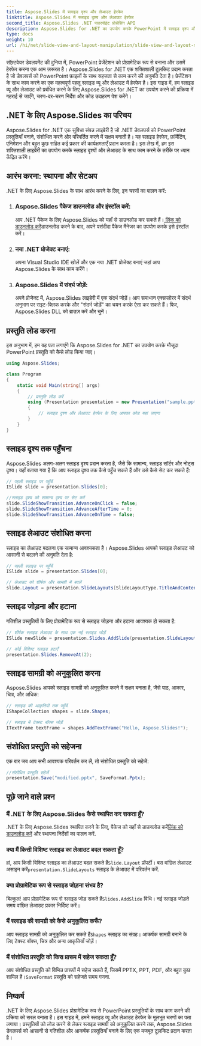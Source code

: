 ```yaml
---
title: Aspose.Slides में स्लाइड दृश्य और लेआउट हेरफेर
linktitle: Aspose.Slides में स्लाइड दृश्य और लेआउट हेरफेर
second_title: Aspose.Slides .NET पावरपॉइंट प्रोसेसिंग API
description: Aspose.Slides for .NET का उपयोग करके PowerPoint में स्लाइड दृश्य और लेआउट में बदलाव करना सीखें। कोड उदाहरणों के साथ चरण-दर-चरण मार्गदर्शिका।
type: docs
weight: 10
url: /hi/net/slide-view-and-layout-manipulation/slide-view-and-layout-manipulation/
---
```


सॉफ़्टवेयर डेवलपमेंट की दुनिया में, PowerPoint प्रेजेंटेशन को प्रोग्रामेटिक रूप से बनाना और उसमें हेरफेर करना एक आम ज़रूरत है। Aspose.Slides for .NET एक शक्तिशाली टूलकिट प्रदान करता है जो डेवलपर्स को PowerPoint फ़ाइलों के साथ सहजता से काम करने की अनुमति देता है। प्रेजेंटेशन के साथ काम करने का एक महत्वपूर्ण पहलू स्लाइड व्यू और लेआउट में हेरफेर है। इस गाइड में, हम स्लाइड व्यू और लेआउट को प्रबंधित करने के लिए Aspose.Slides for .NET का उपयोग करने की प्रक्रिया में गहराई से जाएँगे, चरण-दर-चरण निर्देश और कोड उदाहरण पेश करेंगे।


## .NET के लिए Aspose.Slides का परिचय

Aspose.Slides for .NET एक सुविधा संपन्न लाइब्रेरी है जो .NET डेवलपर्स को PowerPoint प्रस्तुतियाँ बनाने, संशोधित करने और परिवर्तित करने में सक्षम बनाती है। यह स्लाइड हेरफेर, फ़ॉर्मेटिंग, एनिमेशन और बहुत कुछ सहित कई प्रकार की कार्यक्षमताएँ प्रदान करता है। इस लेख में, हम इस शक्तिशाली लाइब्रेरी का उपयोग करके स्लाइड दृश्यों और लेआउट के साथ काम करने के तरीके पर ध्यान केंद्रित करेंगे।

## आरंभ करना: स्थापना और सेटअप

.NET के लिए Aspose.Slides के साथ आरंभ करने के लिए, इन चरणों का पालन करें:

1. ### Aspose.Slides पैकेज डाउनलोड और इंस्टॉल करें:
    आप .NET पैकेज के लिए Aspose.Slides को यहाँ से डाउनलोड कर सकते हैं।[ लिंक को डाउनलोड करें](https://releases.aspose.com/slides/net/)डाउनलोड करने के बाद, अपने पसंदीदा पैकेज मैनेजर का उपयोग करके इसे इंस्टॉल करें।

2. ### नया .NET प्रोजेक्ट बनाएं:
   अपना Visual Studio IDE खोलें और एक नया .NET प्रोजेक्ट बनाएं जहां आप Aspose.Slides के साथ काम करेंगे।

3. ### Aspose.Slides में संदर्भ जोड़ें:
   अपने प्रोजेक्ट में, Aspose.Slides लाइब्रेरी में एक संदर्भ जोड़ें। आप समाधान एक्सप्लोरर में संदर्भ अनुभाग पर राइट-क्लिक करके और "संदर्भ जोड़ें" का चयन करके ऐसा कर सकते हैं। फिर, Aspose.Slides DLL को ब्राउज़ करें और चुनें।

## प्रस्तुति लोड करना

इस अनुभाग में, हम यह पता लगाएंगे कि Aspose.Slides for .NET का उपयोग करके मौजूदा PowerPoint प्रस्तुति को कैसे लोड किया जाए।

```csharp
using Aspose.Slides;

class Program
{
    static void Main(string[] args)
    {
        // प्रस्तुति लोड करें
        using (Presentation presentation = new Presentation("sample.pptx"))
        {
            // स्लाइड दृश्य और लेआउट हेरफेर के लिए आपका कोड यहां जाएगा
        }
    }
}
```

## स्लाइड दृश्य तक पहुँचना

Aspose.Slides अलग-अलग स्लाइड दृश्य प्रदान करता है, जैसे कि सामान्य, स्लाइड सॉर्टर और नोट्स दृश्य। यहाँ बताया गया है कि आप स्लाइड दृश्य तक कैसे पहुँच सकते हैं और उसे कैसे सेट कर सकते हैं:

```csharp
// पहली स्लाइड पर पहुँचें
ISlide slide = presentation.Slides[0];

//स्लाइड दृश्य को सामान्य दृश्य पर सेट करें
slide.SlideShowTransition.AdvanceOnClick = false;
slide.SlideShowTransition.AdvanceAfterTime = 0;
slide.SlideShowTransition.AdvanceOnTime = false;
```

## स्लाइड लेआउट संशोधित करना

स्लाइड का लेआउट बदलना एक सामान्य आवश्यकता है। Aspose.Slides आपको स्लाइड लेआउट को आसानी से बदलने की अनुमति देता है:

```csharp
// पहली स्लाइड पर पहुँचें
ISlide slide = presentation.Slides[0];

// लेआउट को शीर्षक और सामग्री में बदलें
slide.Layout = presentation.SlideLayouts[SlideLayoutType.TitleAndContent];
```

## स्लाइड जोड़ना और हटाना

गतिशील प्रस्तुतियों के लिए प्रोग्रामेटिक रूप से स्लाइड जोड़ना और हटाना आवश्यक हो सकता है:

```csharp
// शीर्षक स्लाइड लेआउट के साथ एक नई स्लाइड जोड़ें
ISlide newSlide = presentation.Slides.AddSlide(presentation.SlideLayouts[SlideLayoutType.TitleSlide]);

// कोई विशिष्ट स्लाइड हटाएँ
presentation.Slides.RemoveAt(2);
```

## स्लाइड सामग्री को अनुकूलित करना

Aspose.Slides आपको स्लाइड सामग्री को अनुकूलित करने में सक्षम बनाता है, जैसे पाठ, आकार, चित्र, और अधिक:

```csharp
// स्लाइड की आकृतियों तक पहुँचें
IShapeCollection shapes = slide.Shapes;

// स्लाइड में टेक्स्ट बॉक्स जोड़ें
ITextFrame textFrame = shapes.AddTextFrame("Hello, Aspose.Slides!");
```

## संशोधित प्रस्तुति को सहेजना

एक बार जब आप सभी आवश्यक परिवर्तन कर लें, तो संशोधित प्रस्तुति को सहेजें:

```csharp
//संशोधित प्रस्तुति सहेजें
presentation.Save("modified.pptx", SaveFormat.Pptx);
```

## पूछे जाने वाले प्रश्न

### मैं .NET के लिए Aspose.Slides कैसे स्थापित कर सकता हूँ?

 .NET के लिए Aspose.Slides स्थापित करने के लिए, पैकेज को यहाँ से डाउनलोड करें[लिंक को डाउनलोड करें](https://releases.aspose.com/slides/net/) और स्थापना निर्देशों का पालन करें.

### क्या मैं किसी विशिष्ट स्लाइड का लेआउट बदल सकता हूँ?

 हां, आप किसी विशिष्ट स्लाइड का लेआउट बदल सकते हैं`Slide.Layout` प्रॉपर्टी। बस वांछित लेआउट असाइन करें`presentation.SlideLayouts` स्लाइड के लेआउट में परिवर्तन करें.

### क्या प्रोग्रामेटिक रूप से स्लाइड जोड़ना संभव है?

 बिल्कुल! आप प्रोग्रामेटिक रूप से स्लाइड जोड़ सकते हैं`Slides.AddSlide` विधि। नई स्लाइड जोड़ते समय वांछित लेआउट प्रकार निर्दिष्ट करें।

### मैं स्लाइड की सामग्री को कैसे अनुकूलित करूँ?

 आप स्लाइड सामग्री को अनुकूलित कर सकते हैं`Shapes` स्लाइड का संग्रह। आकर्षक सामग्री बनाने के लिए टेक्स्ट बॉक्स, चित्र और अन्य आकृतियाँ जोड़ें।

### मैं संशोधित प्रस्तुति को किस प्रारूप में सहेज सकता हूँ?

 आप संशोधित प्रस्तुति को विभिन्न प्रारूपों में सहेज सकते हैं, जिसमें PPTX, PPT, PDF, और बहुत कुछ शामिल है।`SaveFormat` प्रस्तुति को सहेजते समय गणना.

## निष्कर्ष

.NET के लिए Aspose.Slides प्रोग्रामेटिक रूप से PowerPoint प्रस्तुतियों के साथ काम करने की प्रक्रिया को सरल बनाता है। इस गाइड में, हमने स्लाइड व्यू और लेआउट हेरफेर के मूलभूत चरणों का पता लगाया। प्रस्तुतियों को लोड करने से लेकर स्लाइड सामग्री को अनुकूलित करने तक, Aspose.Slides डेवलपर्स को आसानी से गतिशील और आकर्षक प्रस्तुतियाँ बनाने के लिए एक मजबूत टूलकिट प्रदान करता है।
